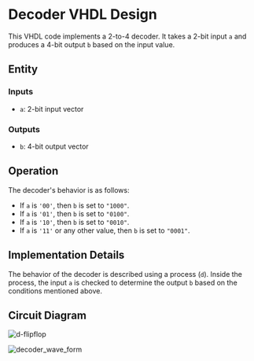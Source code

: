 # Decoder VHDL Design

This VHDL code implements a 2-to-4 decoder. It takes a 2-bit input `a` and produces a 4-bit output `b` based on the input value.

## Entity

### Inputs

- `a`: 2-bit input vector

### Outputs

- `b`: 4-bit output vector

## Operation

The decoder's behavior is as follows:

- If `a` is `'00'`, then `b` is set to `"1000"`.
- If `a` is `'01'`, then `b` is set to `"0100"`.
- If `a` is `'10'`, then `b` is set to `"0010"`.
- If `a` is `'11'` or any other value, then `b` is set to `"0001"`.

## Implementation Details

The behavior of the decoder is described using a process (`d`). Inside the process, the input `a` is checked to determine the output `b` based on the conditions mentioned above.

## Circuit Diagram
![d-flipflop](https://github.com/ashishbasaula/Embeeded-/assets/128204283/7ce9f733-4708-49fb-84bb-0135f1e55e6a)

![decoder_wave_form](https://github.com/ashishbasaula/Embeeded-/assets/32863612/5ee77865-5795-4d5e-800f-b8e46668d27d)



